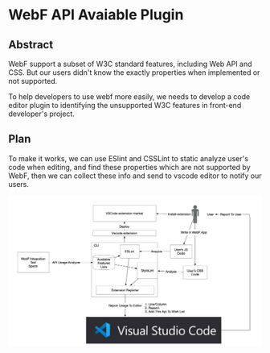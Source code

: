 # WebF API Avaiable Plugin

## Abstract

WebF support a subset of W3C standard features, including Web API and CSS. But our users didn't know the exactly properties when implemented or not supported. 

To help developers to use webf more easily, we needs to develop a code editor plugin to identifying the unsupported W3C features in front-end developer's project.

## Plan

To make it works, we can use ESlint and CSSLint to static analyze user's code when editing, and find these properties which are not supported by WebF, then we can collect these info and send to vscode editor to notify our users.

![img](../images/code_helper.png)

